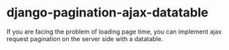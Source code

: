 # django-pagination-ajax-datatable
If you are facing the problem of loading page time, you can implement ajax request pagination on the server side with a datatable.
